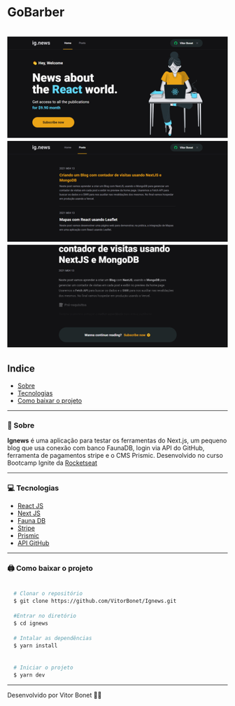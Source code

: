 # GoBarber

<h1>
  <img src="./public/images/ignews.home.png" >
  <img src="./public/images/ignews.posts.png" >
  <img src="./public/images/ignews.post.png" >
</h1>

## Indice

  - [Sobre](#-sobre)
  - [Tecnologias](#-tecnologias)
  - [Como baixar o projeto](#-como-baixar-o-projeto)

---

### 📜 Sobre

  **Ignews** é uma aplicação para testar os ferramentas do Next.js, um pequeno blog que usa conexão com banco FaunaDB, login via API do GitHub, ferramenta de pagamentos stripe e o CMS Prismic. Desenvolvido no curso Bootcamp Ignite da [Rocketseat](http://rocketseat.com.br/)

---

  ### 💻 Tecnologias

  - [React JS](https://pt-br.reactjs.org/)
  - [Next JS](https://nextjs.org/)
  - [Fauna DB](https://fauna.com/)
  - [Stripe](https://stripe.com/en-br)
  - [Prismic](https://prismic.io/)
  - [API GitHub](https://docs.github.com/en/rest)
---

  ### 🖨 Como baixar o projeto

  ```bash

    # Clonar o repositório
    $ git clone https://github.com/VitorBonet/Ignews.git

    #Entrar no diretório
    $ cd ignews

    # Intalar as dependências
    $ yarn install


    # Iniciar o projeto
    $ yarn dev
  ```
---

Desenvolvido por Vitor Bonet 🏄‍♂️
